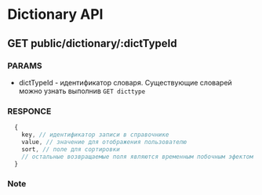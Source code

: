 # Dictionary API

## GET public/dictionary/:dictTypeId

### PARAMS   
  * dictTypeId - идентификатор словаря. Существующие словарей можно узнать выполнив `GET dicttype` 

### RESPONCE
```js
  {
    key, // идентификатор записи в справочнике
    value, // значение для отображения пользователю
    sort, // поле для сортировки
    // остальные возвращаемые поля являются временным побочным эфектом
  }
```
### Note
